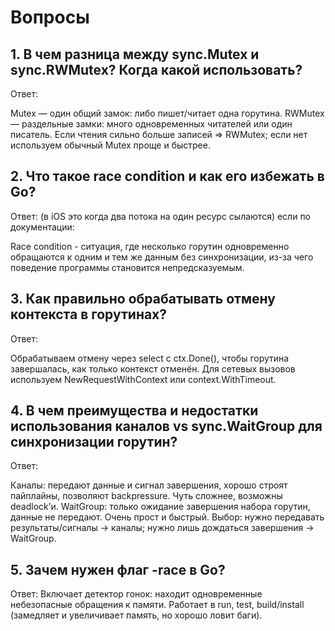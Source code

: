 # Вопросы

## 1. В чем разница между sync.Mutex и sync.RWMutex? Когда какой использовать?

Ответ:

Mutex — один общий замок: либо пишет/читает одна горутина.
RWMutex — раздельные замки: много одновременных читателей или один писатель.
Если чтения сильно больше записей =>
RWMutex; если нет используем обычный Mutex проще и быстрее.

## 2. Что такое race condition и как его избежать в Go?

Ответ:
(в iOS это когда два потока на один ресурс сылаются)
если по документации:

Race condition - ситуация, где несколько горутин одновременно обращаются к одним и тем же данным без синхронизации, из-за чего поведение программы становится непредсказуемым.

## 3. Как правильно обрабатывать отмену контекста в горутинах?

Ответ:


Обрабатываем отмену через select с ctx.Done(),
чтобы горутина завершалась, как только контекст отменён.
Для сетевых вызовов используем NewRequestWithContext или context.WithTimeout.
## 4. В чем преимущества и недостатки использования каналов vs sync.WaitGroup для синхронизации горутин?

Ответ:

Каналы: передают данные и сигнал завершения, хорошо строят пайплайны, позволяют backpressure. Чуть сложнее, возможны deadlock’и.
WaitGroup: только ожидание завершения набора горутин, данные не передают. Очень прост и быстрый.
Выбор: нужно передавать результаты/сигналы → каналы; нужно лишь дождаться завершения → WaitGroup.

## 5. Зачем нужен флаг -race в Go?

Ответ:
Включает детектор гонок: находит одновременные небезопасные обращения к памяти.
Работает в run, test, build/install (замедляет и увеличивает память, но хорошо ловит баги).